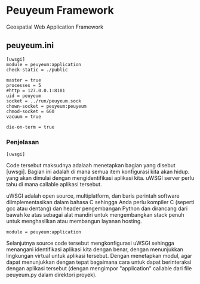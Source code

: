 # Peuyeum Framework
Geospatial Web Application Framework

## peuyeum.ini
~~~
[uwsgi]
module = peuyeum:application
check-static = ./public

master = true
processes = 5
#http = 127.0.0.1:8181
uid = peuyeum
socket = ../run/peuyeum.sock
chown-socket = peuyeum:peuyeum
chmod-socket = 660
vacuum = true

die-on-term = true
~~~
### Penjelasan
~~~
[uwsgi]
~~~

Code tersebut maksudnya adalaah menetapkan bagian yang disebut [uwsgi]. Bagian ini adalah di mana semua item konfigurasi kita akan hidup. yang akan dimulai dengan mengidentifikasi aplikasi kita.  uWSGI server perlu tahu di mana callable aplikasi tersebut.<p>
uWSGI adalah open source, multiplatform, dan baris perintah software diimplementasikan dalam bahasa C sehingga Anda perlu kompiler C (seperti gcc atau dentang) dan header pengembangan Python dan dirancang dari bawah ke atas sebagai alat mandiri untuk mengembangkan stack penuh untuk menghasilkan atau membangun layanan hosting.<p>

~~~
module = peuyeum:application
~~~

Selanjutnya  source code tersebut mengkonfigurasi uWSGI sehingga menangani identifikasi aplikasi kita dengan benar, dengan menunjukkan lingkungan virtual untuk aplikasi tersebut. Dengan menetapkan modul, agar dapat menunjukkan dengan tepat bagaimana cara untuk  dapat berinteraksi dengan aplikasi tersebut (dengan mengimpor "application" callable dari file peuyeum.py dalam direktori proyek). <p>
